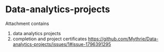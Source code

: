# Data-analytics-projects
Attachment contains
1. data analytics projects
2. completion and project certificates
https://github.com/Mythrie/Data-analytics-projects/issues/1#issue-1796391295

